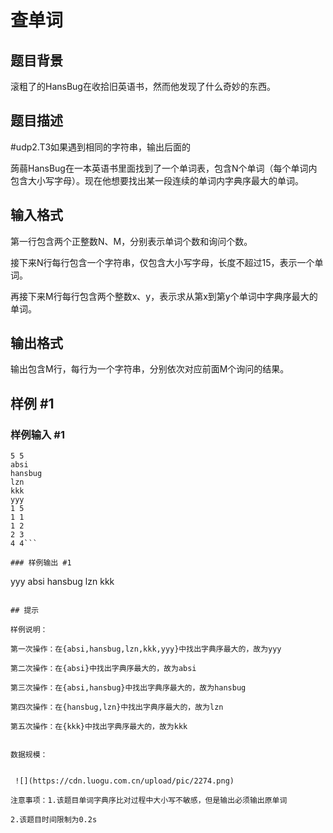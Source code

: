 # 查单词

## 题目背景

滚粗了的HansBug在收拾旧英语书，然而他发现了什么奇妙的东西。


## 题目描述

#udp2.T3如果遇到相同的字符串，输出后面的

蒟蒻HansBug在一本英语书里面找到了一个单词表，包含N个单词（每个单词内包含大小写字母）。现在他想要找出某一段连续的单词内字典序最大的单词。


## 输入格式

第一行包含两个正整数N、M，分别表示单词个数和询问个数。

接下来N行每行包含一个字符串，仅包含大小写字母，长度不超过15，表示一个单词。

再接下来M行每行包含两个整数x、y，表示求从第x到第y个单词中字典序最大的单词。


## 输出格式

输出包含M行，每行为一个字符串，分别依次对应前面M个询问的结果。


## 样例 #1

### 样例输入 #1
```
5 5
absi
hansbug
lzn
kkk
yyy
1 5
1 1
1 2
2 3
4 4```

### 样例输出 #1

```
yyy
absi
hansbug
lzn
kkk
```

## 提示

样例说明：

第一次操作：在{absi,hansbug,lzn,kkk,yyy}中找出字典序最大的，故为yyy

第二次操作：在{absi}中找出字典序最大的，故为absi

第三次操作：在{absi,hansbug}中找出字典序最大的，故为hansbug

第四次操作：在{hansbug,lzn}中找出字典序最大的，故为lzn

第五次操作：在{kkk}中找出字典序最大的，故为kkk


数据规模：


 ![](https://cdn.luogu.com.cn/upload/pic/2274.png) 

注意事项：1.该题目单词字典序比对过程中大小写不敏感，但是输出必须输出原单词

2.该题目时间限制为0.2s

